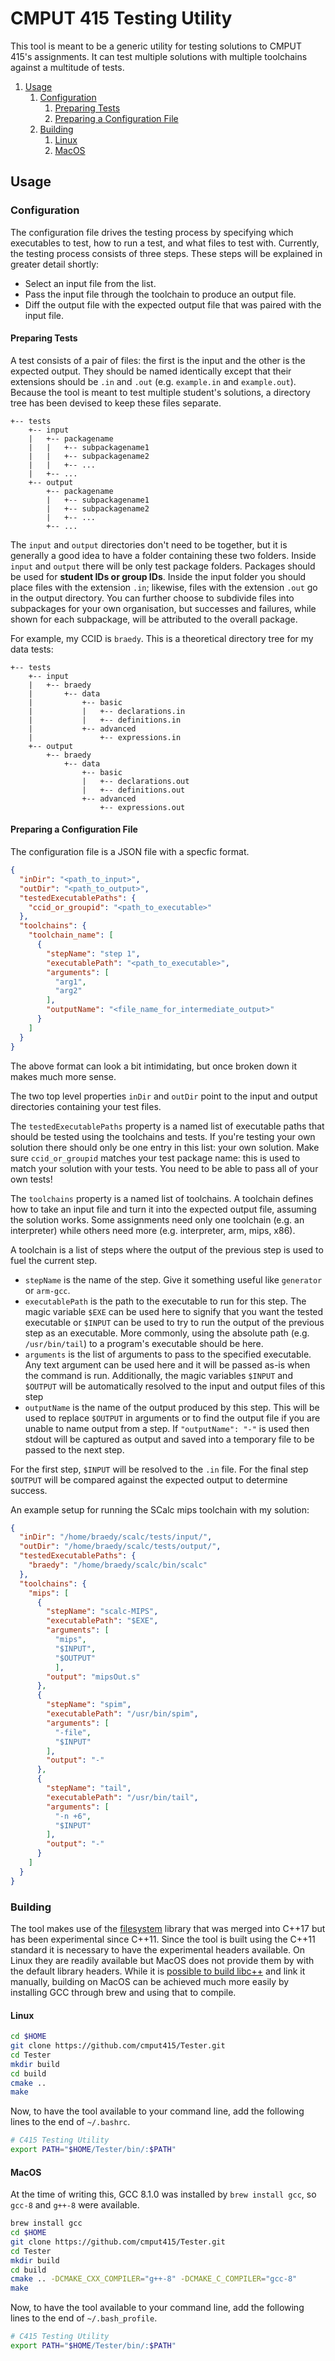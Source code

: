 # CMPUT 415 Testing Utility
This tool is meant to be a generic utility for testing solutions to CMPUT 415's
assignments. It can test multiple solutions with multiple toolchains against
a multitude of tests.

 1. [Usage](#usage)
    1. [Configuration](#configuration)
       1. [Preparing Tests](#preparing-tests)
       1. [Preparing a Configuration File](#preparing-a-configuration-file)
    1. [Building](#building)
       1. [Linux](#linux)
       1. [MacOS](#macos)

## Usage
### Configuration
The configuration file drives the testing process by specifying which
executables to test, how to run a test, and what files to test with. Currently,
the testing process consists of three steps. These steps will be explained in
greater detail shortly:
 * Select an input file from the list.
 * Pass the input file through the toolchain to produce an output file.
 * Diff the output file with the expected output file that was paired with the
   input file.

#### Preparing Tests
A test consists of a pair of files: the first is the input and the other is the
expected output. They should be named identically except that their extensions
should be `.in` and `.out` (e.g. `example.in` and `example.out`). Because the
tool is meant to test multiple student's solutions, a directory tree has been
devised to keep these files separate.
```
+-- tests
    +-- input
    |   +-- packagename
    |   |   +-- subpackagename1
    |   |   +-- subpackagename2
    |   |   +-- ...
    |   +-- ...
    +-- output
        +-- packagename
        |   +-- subpackagename1
        |   +-- subpackagename2
        |   +-- ...
        +-- ...
```
The `input` and `output` directories don't need to be together, but it is
generally a good idea to have a folder containing these two folders. Inside
`input` and `output` there will be only test package folders. Packages should be
used for **student IDs or group IDs**. Inside the input folder you should place
files with the extension `.in`; likewise, files with the extension `.out` go in
the output directory. You can further choose to subdivide files into subpackages
for your own organisation, but successes and failures, while shown for each
subpackage, will be attributed to the overall package.

For example, my CCID is `braedy`. This is a theoretical directory tree for my
data tests:
```
+-- tests
    +-- input
    |   +-- braedy
    |       +-- data
    |           +-- basic
    |           |   +-- declarations.in
    |           |   +-- definitions.in
    |           +-- advanced
    |               +-- expressions.in
    +-- output
        +-- braedy
            +-- data
                +-- basic
                |   +-- declarations.out
                |   +-- definitions.out
                +-- advanced
                    +-- expressions.out
```
#### Preparing a Configuration File
The configuration file is a JSON file with a specfic format.
```json
{
  "inDir": "<path_to_input>",
  "outDir": "<path_to_output>",
  "testedExecutablePaths": {
    "ccid_or_groupid": "<path_to_executable>"
  },
  "toolchains": {
    "toolchain_name": [
      {
        "stepName": "step 1",
        "executablePath": "<path_to_executable>",
        "arguments": [
          "arg1",
          "arg2"
        ],
        "outputName": "<file_name_for_intermediate_output>"
      }
    ]
  }
}
```
The above format can look a bit intimidating, but once broken down it makes much
more sense.

The two top level properties `inDir` and `outDir` point to the input and output
directories containing your test files.

The `testedExecutablePaths` property is a named list of executable paths that
should be tested using the toolchains and tests. If you're testing your own
solution there should only be one entry in this list: your own solution. Make
sure `ccid_or_groupid` matches your test package name: this is used to match
your solution with your tests. You need to be able to pass all of your own
tests!

The `toolchains` property is a named list of toolchains. A toolchain defines how
to take an input file and turn it into the expected output file, assuming the
solution works. Some assignments need only one toolchain (e.g. an interpreter)
while others need more (e.g. interpreter, arm, mips, x86).

A toolchain is a list of steps where the output of the previous step is used
to fuel the current step.
  * `stepName` is the name of the step. Give it something useful like
    `generator` or `arm-gcc`.
  * `executablePath` is the path to the executable to run for this step. The
    magic variable `$EXE` can be used here to signify that you want the tested
    executable or `$INPUT` can be used to try to run the output of the previous
    step as an executable. More commonly, using the absolute path (e.g.
    `/usr/bin/tail`) to a program's executable should be here.
  * `arguments` is the list of arguments to pass to the specified executable.
    Any text argument can be used here and it will be passed as-is when the
    command is run. Additionally, the magic variables `$INPUT` and `$OUTPUT`
    will be automatically resolved to the input and output files of this step
  * `outputName` is the name of the output produced by this step. This will be
    used to replace `$OUTPUT` in arguments or to find the output file if you
    are unable to name output from a step. If `"outputName": "-"` is used then
    stdout will be captured as output and saved into a temporary file to be
    passed to the next step.

For the first step, `$INPUT` will be resolved to the `.in` file. For the final
step `$OUTPUT` will be compared against the expected output to determine
success.

An example setup for running the SCalc mips toolchain with my solution:
```json
{
  "inDir": "/home/braedy/scalc/tests/input/",
  "outDir": "/home/braedy/scalc/tests/output/",
  "testedExecutablePaths": {
    "braedy": "/home/braedy/scalc/bin/scalc"
  },
  "toolchains": {
    "mips": [
      {
        "stepName": "scalc-MIPS",
        "executablePath": "$EXE",
        "arguments": [
          "mips",
          "$INPUT",
          "$OUTPUT"
          ],
        "output": "mipsOut.s"
      },
      {
        "stepName": "spim",
        "executablePath": "/usr/bin/spim",
        "arguments": [
          "-file",
          "$INPUT"
        ],
        "output": "-"
      },
      {
        "stepName": "tail",
        "executablePath": "/usr/bin/tail",
        "arguments": [
          "-n +6",
          "$INPUT"
        ],
        "output": "-"
      }
    ]
  }
}
```

### Building
The tool makes use of the
[filesystem](https://en.cppreference.com/w/cpp/experimental/fs) library that
was merged into C++17 but has been experimental since C++11. Since the tool is
built using the C++11 standard it is necessary to have the experimental headers
available. On Linux they are readily available but MacOS does not provide them
by with the default library headers. While it is [possible to build
libc++](https://libcxx.llvm.org/docs/BuildingLibcxx.html) and link it manually,
building on MacOS can be achieved much more easily by installing GCC through
brew and using that to compile.

#### Linux
```bash
cd $HOME
git clone https://github.com/cmput415/Tester.git
cd Tester
mkdir build
cd build
cmake ..
make
```
Now, to have the tool available to your command line, add the following lines
to the end of `~/.bashrc`.
```bash
# C415 Testing Utility
export PATH="$HOME/Tester/bin/:$PATH"
```

#### MacOS
At the time of writing this, GCC 8.1.0 was installed by `brew install gcc`, so
`gcc-8` and `g++-8` were available.
```bash
brew install gcc
cd $HOME
git clone https://github.com/cmput415/Tester.git
cd Tester
mkdir build
cd build
cmake .. -DCMAKE_CXX_COMPILER="g++-8" -DCMAKE_C_COMPILER="gcc-8"
make
```
Now, to have the tool available to your command line, add the following lines
to the end of `~/.bash_profile`.
```bash
# C415 Testing Utility
export PATH="$HOME/Tester/bin/:$PATH"
```
